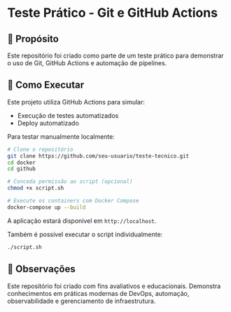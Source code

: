 # Teste Prático - Git e GitHub Actions

## 📌 Propósito

Este repositório foi criado como parte de um teste prático para demonstrar o uso de Git, GitHub Actions e automação de pipelines.

## 🚀 Como Executar

Este projeto utiliza GitHub Actions para simular:
- Execução de testes automatizados
- Deploy automatizado

Para testar manualmente localmente:

```bash
# Clone o repositório
git clone https://github.com/seu-usuario/teste-tecnico.git
cd docker
cd github

# Conceda permissão ao script (opcional)
chmod +x script.sh

# Execute os containers com Docker Compose
docker-compose up --build
```
A aplicação estará disponível em `http://localhost`.

Também é possível executar o script individualmente:
```bash
./script.sh
```

## 📘 Observações
Este repositório foi criado com fins avaliativos e educacionais.
Demonstra conhecimentos em práticas modernas de DevOps, automação, observabilidade e gerenciamento de infraestrutura.

